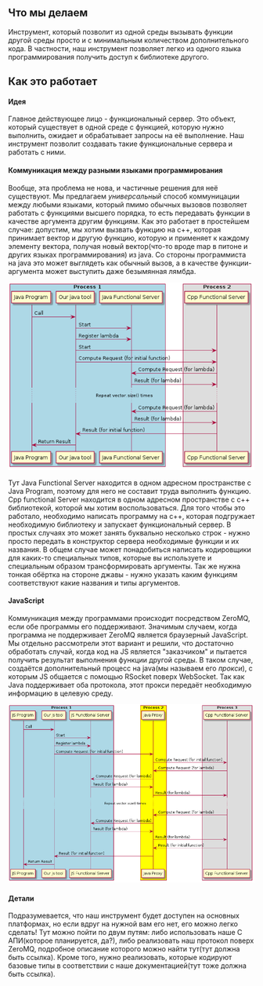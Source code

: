 ## Что мы делаем

Инструмент, который позволит из одной среды вызывать функции другой среды просто и с минимальным количеством дополнительного кода. В частности, наш инструмент позволяет легко из одного языка программирования получить доступ к библиотеке другого.

## Как это работает

#### Идея

Главное действующее лицо - функциональный сервер. Это объект, который существует в одной среде с функцией, которую нужно выполнить, ожидает и обрабатывает запросы на её выполнение. Наш инструмент позволит создавать такие функциональные сервера и работать с ними.

#### Коммуникация между разными языками программирования

Вообще, эта проблема не нова, и частичные решения для неё существуют. Мы предлагаем _универсальный_ способ коммуницации между любыми языками, который пмимо обычных вызовов позволяет работать с функциями высшего порядка, то есть передавать функции в качестве аргумента другим функциям. Как это работает в простейшем случае: допустим, мы хотим вызвать функцию на с++, которая принимает вектор и другую функцию, которую и применяет к каждому элементу вектора, получая новый вектор(что-то вроде map в питоне и других языках программирования) из java. Со стороны программиста на java это может выглядеть как обычный вызов, а в качестве функции-аргумента может выступить даже безымянная лямбда. 

![alt](./uml/higherOrderCall.png)

Тут Java Functional Server находится в одном адресном пространстве с Java Program, поэтому для него не составит труда выполнить функцию. Cpp functional Server находится в одном адресном пространстве с с++ библиотекой, которой мы хотим воспользоваться. Для того чтобы это работало, необходимо написать программу на с++, которая подгружает необходимую библиотеку и запускает функциональный сервер. В простых случаях это может занять буквально несколько строк - нужно просто  передать в конструктор сервера необходимые функции и их названия. В общем случае может понадобиться написать кодировщики для каких-то специальных типов, которые вы используете и специальным образом трансформировать аргументы. Так же нужна тонкая обёртка на стороне джавы - нужно указать каким функциям соответствуют какие названия и типы аргументов.

#### JavaScript

Коммуникация между программами происходит посредством ZeroMQ, если обе программы его поддерживают. Значимым случаем, когда программа не поддерживает ZeroMQ является браузерный JavaScript. Мы отдельно рассмотрели этот вариант и решили, что достаточно обработать случай, когда код на JS является "заказчиком" и пытается получить результат выполнения функции другой среды. В таком случае, создаётся дополнительный процесс на java(мы называем его _прокси_), с которым JS общается с помощью RSocket поверх WebSocket. Так как Java поддерживает оба протокола, этот прокси передаёт необходимую информацию в целевую среду.

![alt](./uml/javaScript.png)

#### Детали

Подразумевается, что наш инструмент будет доступен на основных платформах, но если вдруг на нужной вам его нет, его можно легко сделать! Тут можно пойти по двум путям: либо использовать наше С АПИ(которое планируется, да?), либо реализовать наш протокол поверх ZeroMQ, подробное описание которого можно найти тут(тут должна быть ссылка). Кроме того, нужно реализовать, которые кодируют базовые типы в соответствии с наше документацией(тут тоже должна быть ссылка).


